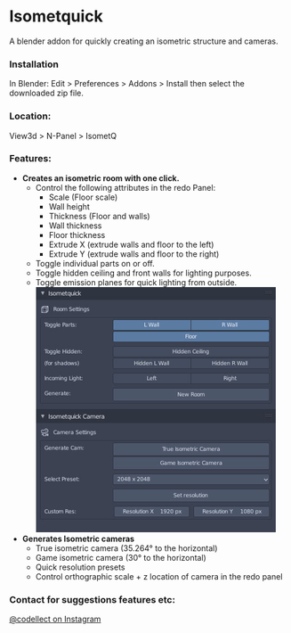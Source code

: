 # Isometquick
A blender addon for quickly creating an isometric structure and cameras.

### Installation

In Blender: Edit > Preferences > Addons > Install then select the downloaded zip file.

### Location:
View3d > N-Panel > IsometQ

### Features:
- **Creates an isometric room with one click.**
	- Control the following attributes in the redo Panel:
		- Scale (Floor scale)
		- Wall height
		- Thickness (Floor and walls)
		- Wall thickness
		- Floor thickness
		- Extrude X (extrude walls and floor to the left)
		- Extrude Y (extrude walls and floor to the right)
	- Toggle individual parts on or off.
	- Toggle hidden ceiling and front walls for lighting purposes.
	- Toggle emission planes for quick lighting from outside.
	![alt text](https://github.com/coffeestains/Isometquick/blob/master/images/panel.jpg)
- **Generates Isometric cameras**
	- True isometric camera (35.264° to the horizontal)
	- Game isometric camera (30° to the horizontal)
	- Quick resolution presets
	- Control orthographic scale + z location of camera in the redo panel
	
### Contact for suggestions features etc:
[@codellect on Instagram](https://www.instagram.com/codellect/)
